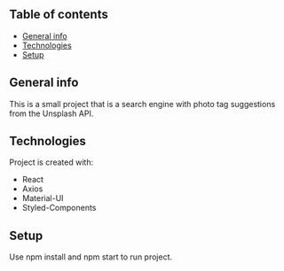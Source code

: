 ## Table of contents
* [General info](#general-info)
* [Technologies](#technologies)
* [Setup](#setup)

## General info
This is a small project that is a search engine with photo tag suggestions from the Unsplash API. 
	
## Technologies
Project is created with:
* React
* Axios
* Material-UI 
* Styled-Components
	
## Setup
Use npm install and npm start to run project.
